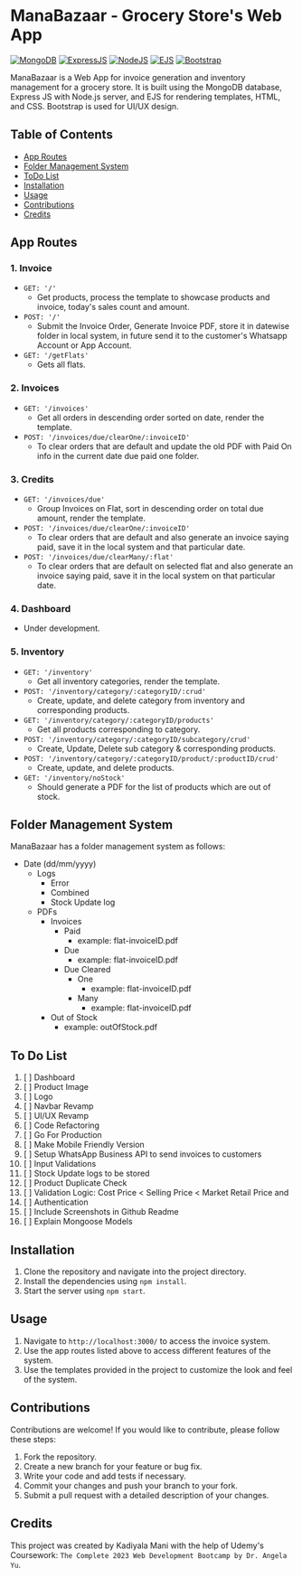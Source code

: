 # ManaBazaar - Grocery Store's Web App

[![MongoDB](https://img.shields.io/badge/Database-MongoDB-brightgreen)](https://www.mongodb.com/)
[![ExpressJS](https://img.shields.io/badge/Server-ExpressJS-blue)](https://expressjs.com/)
[![NodeJS](https://img.shields.io/badge/Backend-NodeJS-green)](https://nodejs.org/en/)
[![EJS](https://img.shields.io/badge/Template-EJS-orange)](https://ejs.co/)
[![Bootstrap](https://img.shields.io/badge/Frontend-Bootstrap-purple)](https://getbootstrap.com/)

ManaBazaar is a Web App for invoice generation and inventory management for a grocery store. It is built using the MongoDB database, Express JS with Node.js server, and EJS for rendering templates, HTML, and CSS. Bootstrap is used for UI/UX design.

## Table of Contents
- [App Routes](#app-routes)
- [Folder Management System](#folder-management-system)
- [ToDo List](#todo-list)
- [Installation](#installation)
- [Usage](#usage)
- [Contributions](#contributions)
- [Credits](#credits)

## App Routes

### 1. Invoice
- `GET: '/'`
  - Get products, process the template to showcase products and invoice, today's sales count and amount.
- `POST: '/'`
  - Submit the Invoice Order, Generate Invoice PDF, store it in datewise folder in local system, in future send it to the customer's Whatsapp Account or App Account.
- `GET: '/getFlats'`
  - Gets all flats.

### 2. Invoices
- `GET: '/invoices'`
  - Get all orders in descending order sorted on date, render the template.
- `POST: '/invoices/due/clearOne/:invoiceID'`
  - To clear orders that are default and update the old PDF with Paid On info in the current date due paid one folder.

### 3. Credits
- `GET: '/invoices/due'`
  - Group Invoices on Flat, sort in descending order on total due amount, render the template.
- `POST: '/invoices/due/clearOne/:invoiceID'`
  - To clear orders that are default and also generate an invoice saying paid, save it in the local system and that particular date.
- `POST: '/invoices/due/clearMany/:flat'`
  - To clear orders that are default on selected flat and also generate an invoice saying paid, save it in the local system on that particular date.

### 4. Dashboard
- Under development.

### 5. Inventory
- `GET: '/inventory'`
  - Get all inventory categories, render the template.
- `POST: '/inventory/category/:categoryID/:crud'`
  - Create, update, and delete category from inventory and corresponding products.
- `GET: '/inventory/category/:categoryID/products'`
  - Get all products corresponding to category.
- `POST: '/inventory/category/:categoryID/subcategory/crud'`
  - Create, Update, Delete sub category & corresponding products.
- `POST: '/inventory/category/:categoryID/product/:productID/crud'`
  - Create, update, and delete products.
- `GET: '/inventory/noStock'`
  - Should generate a PDF for the list of products which are out of stock.

## Folder Management System
ManaBazaar has a folder management system as follows:

- Date (dd/mm/yyyy)
  - Logs
    - Error
    - Combined
    - Stock Update log
  - PDFs
    - Invoices
      - Paid
        - example: flat-invoiceID.pdf
      - Due
        - example: flat-invoiceID.pdf
      - Due Cleared
        - One
          - example: flat-invoiceID.pdf
        - Many
          - example: flat-invoiceID.pdf
    - Out of Stock
      - example: outOfStock.pdf

## To Do List

1. [ ] Dashboard
2. [ ] Product Image
3. [ ] Logo
4. [ ] Navbar Revamp
5. [ ] UI/UX Revamp
6. [ ] Code Refactoring
7. [ ] Go For Production
8. [ ] Make Mobile Friendly Version
9. [ ] Setup WhatsApp Business API to send invoices to customers
10. [ ] Input Validations
11. [ ] Stock Update logs to be stored
12. [ ] Product Duplicate Check
13. [ ] Validation Logic: Cost Price < Selling Price < Market Retail Price and
14. [ ] Authentication
15. [ ] Include Screenshots in Github Readme
16. [ ] Explain Mongoose Models

## Installation

1. Clone the repository and navigate into the project directory.
2. Install the dependencies using `npm install`.
3. Start the server using `npm start`.

## Usage

1. Navigate to `http://localhost:3000/` to access the invoice system.
2. Use the app routes listed above to access different features of the system.
3. Use the templates provided in the project to customize the look and feel of the system.

## Contributions

Contributions are welcome! If you would like to contribute, please follow these steps:

1. Fork the repository.
2. Create a new branch for your feature or bug fix.
3. Write your code and add tests if necessary.
4. Commit your changes and push your branch to your fork.
5. Submit a pull request with a detailed description of your changes.

## Credits

This project was created by Kadiyala Mani with the help of Udemy's Coursework: `The Complete 2023 Web Development Bootcamp by Dr. Angela Yu`.
